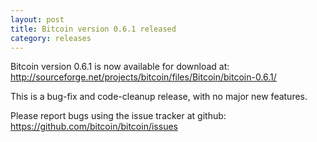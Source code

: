 ```yaml
---
layout: post
title: Bitcoin version 0.6.1 released
category: releases
---
```

Bitcoin version 0.6.1 is now available for download at:
<http://sourceforge.net/projects/bitcoin/files/Bitcoin/bitcoin-0.6.1/>

This is a bug-fix and code-cleanup release, with no major new features.

Please report bugs using the issue tracker at github:
<https://github.com/bitcoin/bitcoin/issues>

